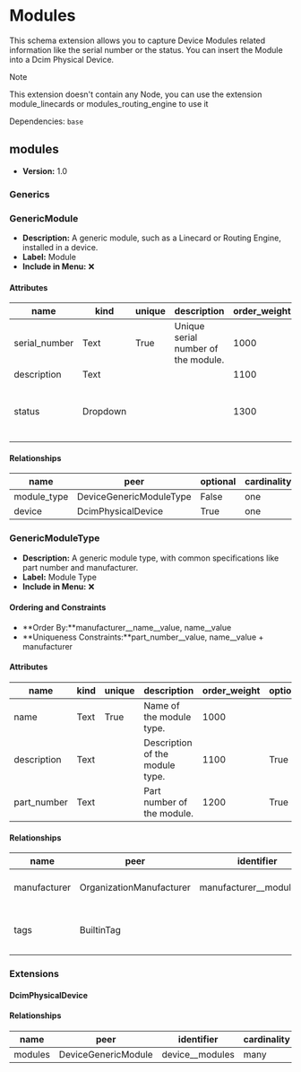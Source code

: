# Modules

This schema extension allows you to capture Device Modules related information like the serial number or the status. You can insert the Module into a Dcim Physical Device.

> [!NOTE]
> This extension doesn't contain any Node, you can use the extension module_linecards or modules_routing_engine to use it

Dependencies: `base`

## modules

- **Version:** 1.0

### Generics

### GenericModule

- **Description:** A generic module, such as a Linecard or Routing Engine, installed in a device.
- **Label:** Module
- **Include in Menu:** ❌

#### Attributes

| name | kind | unique | description | order_weight | optional | choices | default_value |
| ---- | ---- | ------ | ----------- | ------------ | -------- | ------- | ------------- |
| serial\_number | Text | True | Unique serial number of the module\. | 1000 |  | \`\` |  |
| description | Text |  |  | 1100 | True | \`\` |  |
| status | Dropdown |  |  | 1300 |  | \`provisioning, active, maintenance, disabled, outage\` | active |

#### Relationships

| name | peer | optional | cardinality | kind | order_weight | label | identifier |
| ---- | ---- | -------- | ----------- | ---- | ------------ | ----- | ---------- |
| module\_type | DeviceGenericModuleType | False | one | Attribute | 1150 |  |  |
| device | DcimPhysicalDevice | True | one | Attribute | 1000 | Device | device\_\_modules |

### GenericModuleType

- **Description:** A generic module type, with common specifications like part number and manufacturer.
- **Label:** Module Type
- **Include in Menu:** ❌

#### Ordering and Constraints

- **Order By:**manufacturer__name__value, name__value
- **Uniqueness Constraints:**part_number__value, name__value + manufacturer

#### Attributes

| name | kind | unique | description | order_weight | optional | label |
| ---- | ---- | ------ | ----------- | ------------ | -------- | ----- |
| name | Text | True | Name of the module type\. | 1000 |  |  |
| description | Text |  | Description of the module type\. | 1100 | True |  |
| part\_number | Text |  | Part number of the module\. | 1200 | True | Part Number |

#### Relationships

| name | peer | identifier | cardinality | optional | kind | description | order_weight |
| ---- | ---- | ---------- | ----------- | -------- | ---- | ----------- | ------------ |
| manufacturer | OrganizationManufacturer | manufacturer\_\_moduletype | one | False | Attribute | Manufacturer of the module type\. | 1250 |
| tags | BuiltinTag |  | many | True | Attribute | Tags associated with the module type\. | 3000 |

### Extensions

#### DcimPhysicalDevice

#### Relationships

| name | peer | identifier | cardinality | kind |
| ---- | ---- | ---------- | ----------- | ---- |
| modules | DeviceGenericModule | device\_\_modules | many | Component |

